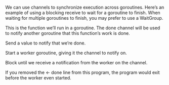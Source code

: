 
We can use channels to synchronize execution across goroutines. Here’s an example of using a blocking receive to wait for a goroutine to finish. When waiting for multiple goroutines to finish, you may prefer to use a WaitGroup.

This is the function we’ll run in a goroutine. The done channel will be used to notify another goroutine that this function’s work is done.

Send a value to notify that we’re done.

Start a worker goroutine, giving it the channel to notify on.

Block until we receive a notification from the worker on the channel.

If you removed the <- done line from this program, the program would exit before the worker even started.